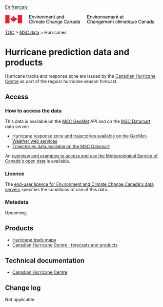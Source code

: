 [En français](readme_hurricane_fr.md)

![ECCC logo](../../img_eccc-logo.png)

[TOC](../../readme_en.md) > [MSC data](../readme_en.md) > Hurricanes

# Hurricane prediction data and products

Hurricane tracks and response zone are issued by the [Canadian Hurricane Centre](https://www.canada.ca/en/environment-climate-change/services/hurricane-forecasts-facts/products.html) as part of the regular hurricane season forecast.

## Access

### How to access the data

This data is available on the [MSC GeoMet](../../msc-geomet/readme_en.md) API and on the [MSC Datamart](../../msc-datamart/readme_en.md) data server:

* [Hurricane response zone and trajectories available on the GeoMet-Weather web services](readme_hurricane_geomet_en.md)
* [Trajectories data available on the MSC Datamart](readme_hurricane-datamart_en.md) 

An [overview and examples to access and use the Meteorological Service of Canada's open data](../../usage/readme_en.md) is available.

### Licence

The [end-user licence for Environment and Climate Change Canada's data servers](../../licence/readme_en.md) specifies the conditions of use of this data.

### Metadata

Upcoming.

## Products

* [Hurricane track maps](https://weather.gc.ca/hurricane/track_e.html)
* [Canadian Hurricane Centre : forecasts and products](https://www.canada.ca/en/environment-climate-change/services/hurricane-forecasts-facts/products.html)

## Technical documentation

* [Canadian Hurricane Centre](https://www.ec.gc.ca/ouragans-hurricanes/)

## Change log

Not applicable.
